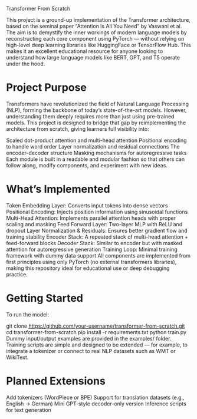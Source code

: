 Transformer From Scratch

This project is a ground-up implementation of the Transformer architecture, based on the seminal paper “Attention is All You Need” by Vaswani et al. The aim is to demystify the inner workings of modern language models by reconstructing each core component using PyTorch — without relying on high-level deep learning libraries like HuggingFace or TensorFlow Hub. This makes it an excellent educational resource for anyone looking to understand how large language models like BERT, GPT, and T5 operate under the hood.

# Project Purpose

Transformers have revolutionized the field of Natural Language Processing (NLP), forming the backbone of today’s state-of-the-art models. However, understanding them deeply requires more than just using pre-trained models. This project is designed to bridge that gap by reimplementing the architecture from scratch, giving learners full visibility into:

Scaled dot-product attention and multi-head attention
Positional encoding to handle word order
Layer normalization and residual connections
The encoder-decoder structure
Masking mechanisms for autoregressive tasks
Each module is built in a readable and modular fashion so that others can follow along, modify components, and experiment with new ideas.

# What’s Implemented

Token Embedding Layer: Converts input tokens into dense vectors
Positional Encoding: Injects position information using sinusoidal functions
Multi-Head Attention: Implements parallel attention heads with proper scaling and masking
Feed Forward Layer: Two-layer MLP with ReLU and dropout
Layer Normalization & Residuals: Ensures better gradient flow and training stability
Encoder Stack: A repeated stack of multi-head attention + feed-forward blocks
Decoder Stack: Similar to encoder but with masked attention for autoregressive generation
Training Loop: Minimal training framework with dummy data support
All components are implemented from first principles using only PyTorch (no external transformers libraries), making this repository ideal for educational use or deep debugging practice.

# Getting Started

To run the model:

git clone https://github.com/your-username/transformer-from-scratch.git
cd transformer-from-scratch
pip install -r requirements.txt
python train.py
Dummy input/output examples are provided in the examples/ folder. Training scripts are simple and designed to be extended — for example, to integrate a tokenizer or connect to real NLP datasets such as WMT or WikiText.

# Planned Extensions

Add tokenizers (WordPiece or BPE)
Support for translation datasets (e.g., English → German)
Mini GPT-style decoder-only version
Inference scripts for text generation
